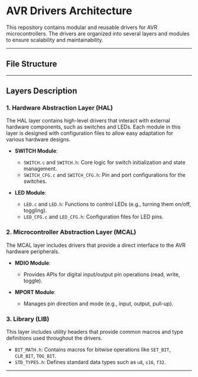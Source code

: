 # AVR Drivers Architecture

This repository contains modular and reusable drivers for AVR microcontrollers. The drivers are organized into several layers and modules to ensure scalability and maintainability.

---

## File Structure


---

## Layers Description

### 1. **Hardware Abstraction Layer (HAL)**

The HAL layer contains high-level drivers that interact with external hardware components, such as switches and LEDs. Each module in this layer is designed with configuration files to allow easy adaptation for various hardware designs.

- **SWITCH Module**:
  - `SWITCH.c` and `SWITCH.h`: Core logic for switch initialization and state management.
  - `SWITCH_CFG.c` and `SWITCH_CFG.h`: Pin and port configurations for the switches.

- **LED Module**:
  - `LED.c` and `LED.h`: Functions to control LEDs (e.g., turning them on/off, toggling).
  - `LED_CFG.c` and `LED_CFG.h`: Configuration files for LED pins.

### 2. **Microcontroller Abstraction Layer (MCAL)**

The MCAL layer includes drivers that provide a direct interface to the AVR hardware peripherals.

- **MDIO Module**:
  - Provides APIs for digital input/output pin operations (read, write, toggle).

- **MPORT Module**:
  - Manages pin direction and mode (e.g., input, output, pull-up).

### 3. **Library (LIB)**

This layer includes utility headers that provide common macros and type definitions used throughout the drivers.

- `BIT_MATH.h`: Contains macros for bitwise operations like `SET_BIT`, `CLR_BIT`, `TOG_BIT`.
- `STD_TYPES.h`: Defines standard data types such as `u8`, `s16`, `f32`.

---



